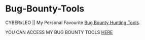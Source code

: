 # Bug-Bounty-Tools

CYBERxLEO || My Personal Favourite [Bug Bounty Hunting Tools](https://github.com/CYBERxLEO/Bug-Bounty-Tools/blob/main/Tools.txt).


YOU CAN ACCESS MY BUG BOUNTY TOOLS [HERE](https://github.com/CYBERxLEO/Bug-Bounty-Tools/blob/main/Tools.txt)
